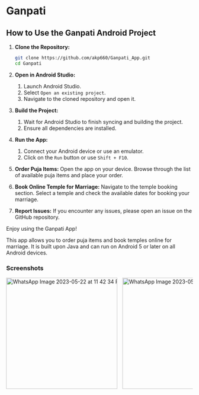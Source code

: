 # Ganpati
## How to Use the Ganpati Android Project

1. **Clone the Repository:**
    ```sh
    git clone https://github.com/akp660/Ganpati_App.git
    cd Ganpati
    ```
   
2. **Open in Android Studio:**
    1. Launch Android Studio.
    2. Select `Open an existing project`.
    3. Navigate to the cloned repository and open it.
   
3. **Build the Project:**
    1. Wait for Android Studio to finish syncing and building the project.
    2. Ensure all dependencies are installed.
   
4. **Run the App:**
    1. Connect your Android device or use an emulator.
    2. Click on the `Run` button or use `Shift + F10`.
   
5. **Order Puja Items:**
    Open the app on your device. Browse through the list of available puja items and place your order.

6. **Book Online Temple for Marriage:**
    Navigate to the temple booking section. Select a temple and check the available dates for booking your marriage.

7. **Report Issues:**
    If you encounter any issues, please open an issue on the GitHub repository.
    
Enjoy using the Ganpati App!

This app allows you to order puja items and book temples online for marriage. It is built upon Java and can run on Android 5 or later on all Android devices.

### Screenshots

<div style="overflow-x: scroll; white-space: nowrap;">
    <img src="https://github.com/akp660/Ganpati_App/assets/72183243/53513239-5e22-4b4b-a0e1-6df03a3e7a24" alt="WhatsApp Image 2023-05-22 at 11 42 34 PM" style="display: inline-block; width: 300px; height: auto; margin-right: 10px;">
    <img src="https://github.com/akp660/Ganpati_App/assets/72183243/49eede8e-47b7-438d-96a7-220829122050" alt="WhatsApp Image 2023-05-22 at 11 42 33 PM (1)" style="display: inline-block; width: 300px; height: auto; margin-right: 10px;">
    <img src="https://github.com/akp660/Ganpati_App/assets/72183243/e3d03bab-6ce1-4e3b-92d3-adcc3bc9b091" alt="WhatsApp Image 2023-05-22 at 11 42 33 PM" style="display: inline-block; width: 300px; height: auto; margin-right: 10px;">
    <img src="https://github.com/akp660/Ganpati_App/assets/72183243/b1b77009-7d8c-42b3-a66e-21b30c5852ef" alt="WhatsApp Image 2023-05-22 at 11 42 32 PM (2)" style="display: inline-block; width: 300px; height: auto; margin-right: 10px;">
</div>
